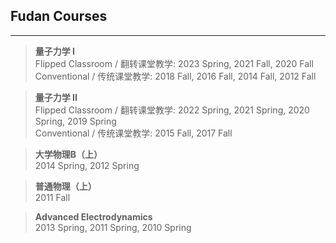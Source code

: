 ## **Fudan Courses**

***

> **量子力学 I** <br>
> Flipped Classroom / 翻转课堂教学: 2023 Spring, 2021 Fall, 2020 Fall <br>
> Conventional / 传统课堂教学: 2018 Fall, 2016 Fall, 2014 Fall, 2012 Fall

> **量子力学 II** <br> 
> Flipped Classroom / 翻转课堂教学: 2022 Spring, 2021 Spring, 2020 Spring, 2019 Spring <br>
> Conventional / 传统课堂教学: 2015 Fall, 2017 Fall

> **大学物理B（上）** <br> 
> 2014 Spring, 2012 Spring

> **普通物理（上）** <br>
> 2011 Fall

> **Advanced Electrodynamics** <br> 
> 2013 Spring, 2011 Spring, 2010 Spring
